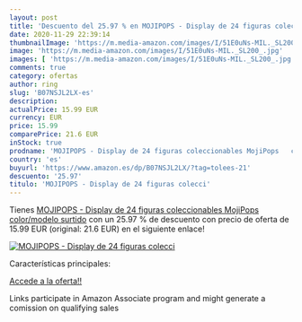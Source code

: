 ```yaml
---
layout: post
title: 'Descuento del 25.97 % en MOJIPOPS - Display de 24 figuras colecci'
date: 2020-11-29 22:39:14
thumbnailImage: 'https://m.media-amazon.com/images/I/51E0uNs-MIL._SL200_.jpg'
image: 'https://m.media-amazon.com/images/I/51E0uNs-MIL._SL200_.jpg'
images: [ 'https://m.media-amazon.com/images/I/51E0uNs-MIL._SL200_.jpg' ]
comments: true
category: ofertas
author: ring
slug: 'B07NSJL2LX-es'
description:
actualPrice: 15.99 EUR
currency: EUR
price: 15.99
comparePrice: 21.6 EUR
inStock: true
prodname: 'MOJIPOPS - Display de 24 figuras coleccionables MojiPops   color/modelo surtido'
country: 'es'
buyurl: 'https://www.amazon.es/dp/B07NSJL2LX/?tag=tolees-21'
descuento: '25.97'
titulo: 'MOJIPOPS - Display de 24 figuras colecci'
---
```


Tienes [MOJIPOPS - Display de 24 figuras coleccionables MojiPops   color/modelo surtido](https://www.amazon.es/dp/B07NSJL2LX/?tag=tolees-21) con un 25.97 % de descuento con precio de oferta de 15.99 EUR (original: 21.6 EUR) en el siguiente enlace!

[![MOJIPOPS - Display de 24 figuras colecci](https://m.media-amazon.com/images/I/51E0uNs-MIL._SL200_.jpg)](https://www.amazon.es/dp/B07NSJL2LX/?tag=tolees-21)

Características principales:


[Accede a la oferta!!](https://www.amazon.es/dp/B07NSJL2LX/?tag=tolees-21)

Links participate in Amazon Associate program and might generate a comission on qualifying sales


